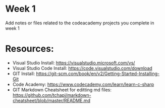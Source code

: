 # Week 1
Add notes or files related to the codeacademy projects you complete in week 1


# Resources:
* Visual Studio Install: https://visualstudio.microsoft.com/vs/
* Visual Studio Code Install: https://code.visualstudio.com/download
* GIT Install: https://git-scm.com/book/en/v2/Getting-Started-Installing-Git
* Code Academy: https://www.codecademy.com/learn/learn-c-sharp
* GIT Markdown Cheatsheet for editting md files: https://github.com/tchapi/markdown-cheatsheet/blob/master/README.md

